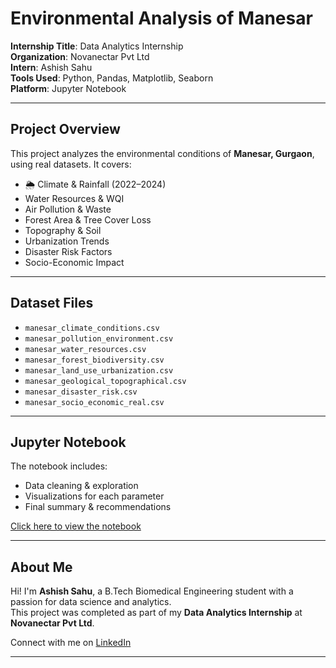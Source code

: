 #  Environmental Analysis of Manesar 

**Internship Title**: Data Analytics Internship  
**Organization**: Novanectar Pvt Ltd  
**Intern**: Ashish Sahu    
**Tools Used**: Python, Pandas, Matplotlib, Seaborn  
**Platform**: Jupyter Notebook

---

##  Project Overview

This project analyzes the environmental conditions of **Manesar, Gurgaon**, using real datasets. It covers:

- 🌦 Climate & Rainfall (2022–2024)
-  Water Resources & WQI
-  Air Pollution & Waste
-  Forest Area & Tree Cover Loss
-  Topography & Soil
-  Urbanization Trends
-  Disaster Risk Factors
-  Socio-Economic Impact

---

##  Dataset Files

- `manesar_climate_conditions.csv`  
- `manesar_pollution_environment.csv`  
- `manesar_water_resources.csv`  
- `manesar_forest_biodiversity.csv`  
- `manesar_land_use_urbanization.csv`  
- `manesar_geological_topographical.csv`  
- `manesar_disaster_risk.csv`  
- `manesar_socio_economic_real.csv`  

---

## Jupyter Notebook

The notebook includes:
- Data cleaning & exploration
- Visualizations for each parameter
- Final summary & recommendations

 [Click here to view the notebook](./manesar_environment_analysis.ipynb)

---

##  About Me

Hi! I'm **Ashish Sahu**, a B.Tech Biomedical Engineering student with a passion for data science and analytics.  
This project was completed as part of my **Data Analytics Internship** at **Novanectar Pvt Ltd**.

 Connect with me on [LinkedIn](https://www.linkedin.com/in/ashish-sahu-88051224a/)

---

